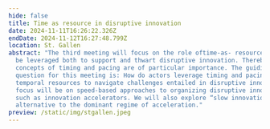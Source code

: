 ```yaml
---
hide: false
title: Time as resource in disruptive innovation
date: 2024-11-11T16:26:22.326Z
endDate: 2024-11-12T16:27:48.799Z
location: St. Gallen
abstract: "The third meeting will focus on the role oftime-as- resource that can
  be leveraged both to support and thwart disruptive innovation. Thereby the
  concepts of timing and pacing are of particular importance. The guiding
  question for this meeting is: How do actors leverage timing and pacing as
  temporal resources to navigate challenges entailed in disruptive innovation? A
  focus will be on speed-based approaches to organizing disruptive innovation,
  such as innovation accelerators. We will also explore “slow innovation” as an
  alternative to the dominant regime of acceleration."
preview: /static/img/stgallen.jpeg
---
```

